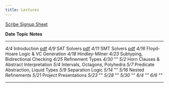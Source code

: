 ```yaml
---
title: Lectures
---
```

  
[Scribe Signup Sheet][scrb]


**Date**     **Topic**                                          **Notes**
--------     ----------------------------------------------     --------------
   *4/4*     Introduction                                       [pdf][lec1] 
   *4/9*     SAT Solvers                                        [pdf][lec2]
  *4/11*     SMT Solvers                                        [pdf][lec3]
  *4/16*     Floyd-Hoare Logic & VC Generation 
  *4/18*     Hindley-Milner
  *4/23*     Subtyping, Bidirectional Checking
  *4/25*     Refinement Types
  *4/30*     "" 
   *5/2*     Horn Clauses & Abstract Interpretation 
   *5/4*     Intervals, Octagons, Polyhedra
   *5/7*     Predicate Abstraction, Liquid Types
   *5/9*     Separation Logic
  *5/14*     "" 
  *5/16*     Nested Refinements 
  *5/21*     Project Presentations
  *5/23*     "" 
  *5/28*     ""
  *5/30*     ""
   *6/4*     ""
   *6/6*     ""

----------------------------------------------------------------------------------

[scrb]: https://docs.google.com/a/eng.ucsd.edu/spreadsheet/ccc?key=0AtJz_dd8mo7sdHRSNDl3cmxiVmRSUkJtWndEd2lMZ1E&usp=sharing
[lec1]: slides/lec-intro.markdown.pdf
[lec2]: slides/lec-sat.markdown.pdf
[lec3]: slides/lec-smt.markdown.pdf

